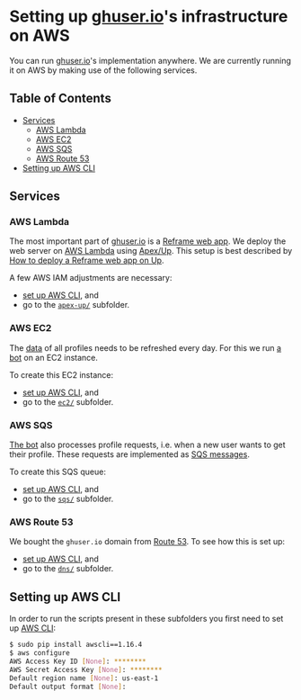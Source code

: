 # Setting up [ghuser.io](https://ghuser.io)'s infrastructure on AWS

You can run [ghuser.io](https://ghuser.io)'s implementation anywhere. We are currently running it on
AWS by making use of the following services.

## Table of Contents

<!-- toc -->

- [Services](#services)
  * [AWS Lambda](#aws-lambda)
  * [AWS EC2](#aws-ec2)
  * [AWS SQS](#aws-sqs)
  * [AWS Route 53](#aws-route-53)
- [Setting up AWS CLI](#setting-up-aws-cli)

<!-- tocstop -->

## Services

### AWS Lambda

The most important part of [ghuser.io](https://ghuser.io) is a [Reframe web app](../reframe). We
deploy the web server on [AWS Lambda](https://docs.aws.amazon.com/lambda/latest/dg/welcome.html)
using [Apex/Up](https://up.docs.apex.sh/). This setup is best described by
[How to deploy a Reframe web app on Up](https://github.com/AurelienLourot/reframe-on-up).

A few AWS IAM adjustments are necessary:
* [set up AWS CLI](#setting-up-aws-cli), and
* go to the [`apex-up/`](apex-up/) subfolder.

### AWS EC2

The [data](../db) of all profiles needs to be refreshed every day. For this we run
[a bot](../db/fetchBot) on an EC2 instance.

To create this EC2 instance:
* [set up AWS CLI](#setting-up-aws-cli), and
* go to the [`ec2/`](ec2/) subfolder.

### AWS SQS

[The bot](../db/fetchBot) also processes profile requests, i.e. when a new user wants to get their
profile. These requests are implemented as
[SQS messages](https://docs.aws.amazon.com/AWSSimpleQueueService/latest/SQSDeveloperGuide/welcome.html).

To create this SQS queue:
* [set up AWS CLI](#setting-up-aws-cli), and
* go to the [`sqs/`](sqs/) subfolder.

### AWS Route 53

We bought the `ghuser.io` domain from [Route 53](https://aws.amazon.com/route53/).
To see how this is set up:
* [set up AWS CLI](#setting-up-aws-cli), and
* go to the [`dns/`](dns/) subfolder.

## Setting up AWS CLI

In order to run the scripts present in these subfolders you first need to set up
[AWS CLI](https://aws.amazon.com/cli):

```bash
$ sudo pip install awscli==1.16.4
$ aws configure
AWS Access Key ID [None]: ********
AWS Secret Access Key [None]: ********
Default region name [None]: us-east-1
Default output format [None]:
```
